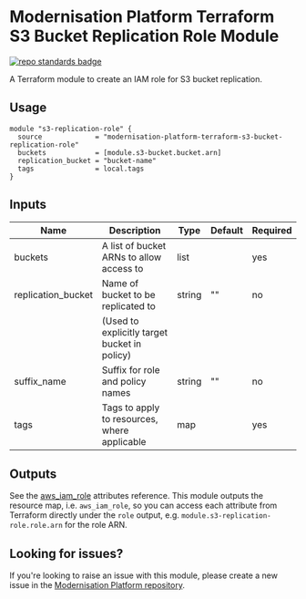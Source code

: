 # Modernisation Platform Terraform S3 Bucket Replication Role Module

[![repo standards badge](https://img.shields.io/badge/dynamic/json?color=blue&style=for-the-badge&logo=github&label=MoJ%20Compliant&query=%24.result&url=https%3A%2F%2Foperations-engineering-reports.cloud-platform.service.justice.gov.uk%2Fapi%2Fv1%2Fcompliant_public_repositories%2Fmodernisation-platform-terraform-s3-bucket-replication-role)](https://operations-engineering-reports.cloud-platform.service.justice.gov.uk/public-github-repositories.html#modernisation-platform-terraform-s3-bucket-replication-role "Link to report")

A Terraform module to create an IAM role for S3 bucket replication.

## Usage

```
module "s3-replication-role" {
  source             = "modernisation-platform-terraform-s3-bucket-replication-role"
  buckets            = [module.s3-bucket.bucket.arn]
  replication_bucket = "bucket-name"
  tags               = local.tags
}
```

## Inputs
| Name               | Description                                  | Type   | Default | Required |
|--------------------|----------------------------------------------|--------|---------|----------|
| buckets            | A list of bucket ARNs to allow access to     | list   |         | yes      |
| replication_bucket | Name of bucket to be replicated to           | string | ""      | no       |
|                    | (Used to explicitly target bucket in policy) |        |         |          |
| suffix_name        | Suffix for role and policy names             | string | ""      | no       |
| tags               | Tags to apply to resources, where applicable | map    |         | yes      |

## Outputs
See the [aws_iam_role](https://registry.terraform.io/providers/hashicorp/aws/latest/docs/resources/iam_role#attributes-reference) attributes reference. This module outputs the resource map, i.e. `aws_iam_role`, so you can access each attribute from Terraform directly under the `role` output, e.g. `module.s3-replication-role.role.arn` for the role ARN.

## Looking for issues?
If you're looking to raise an issue with this module, please create a new issue in the [Modernisation Platform repository](https://github.com/ministryofjustice/modernisation-platform/issues).
